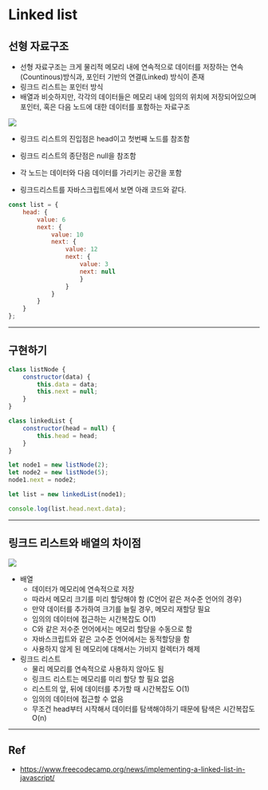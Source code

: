 # Linked list

## 선형 자료구조

- 선형 자료구조는 크게 물리적 메모리 내에 연속적으로 데이터를 저장하는 연속(Countinous)방식과, 포인터 기반의 연결(Linked) 방식이 존재 
- 링크드 리스트는 포인터 방식
- 배열과 비슷하지만, 각각의 데이터들은 메모리 내에 임의의 위치에 저장되어있으며 포인터, 혹은 다음 노드에 대한 데이터를 포함하는 자료구조

![](https://res.cloudinary.com/dvj2hbywq/image/upload/v1590572188/Group_14_5_bvpwu0.png)

- 링크드 리스트의 진입점은 head이고 첫번째 노드를 참조함
- 링크드 리스트의 종단점은 null을 참조함
- 각 노드는 데이터와 다음 데이터를 가리키는 공간을 포함

- 링크드리스트를 자바스크립트에서 보면 아래 코드와 같다.

```javascript
const list = {
    head: {
        value: 6
        next: {
            value: 10                                             
            next: {
                value: 12
                next: {
                    value: 3
                    next: null	
                    }
                }
            }
        }
    }
};
```

-----

## 구현하기

```javascript
class listNode {
	constructor(data) {
		this.data = data;
		this.next = null;
	}
}

class linkedList {
	constructor(head = null) {
		this.head = head;
	}
}

let node1 = new listNode(2);
let node2 = new listNode(5);
node1.next = node2;

let list = new linkedList(node1);

console.log(list.head.next.data);

```

----

## 링크드 리스트와 배열의 차이점

![](https://miro.medium.com/max/1400/1*sBUu3B4LnXxmKV1P5FVbWg.png)

- 배열
  - 데이터가 메모리에 연속적으로 저장
  - 따라서 메모리 크기를 미리 할당해야 함 (C언어 같은 저수준 언어의 경우)
  - 만약 데이터를 추가하여 크기를 늘릴 경우, 메모리 재할당 필요
  - 임의의 데이터에 접근하는 시간복잡도 O(1)
  - C와 같은 저수준 언어에서는 메모리 할당을 수동으로 함
  - 자바스크립트와 같은 고수준 언어에서는 동적할당을 함
  - 사용하지 않게 된 메모리에 대해서는 가비지 컬렉터가 해제
- 링크드 리스트
  - 물리 메모리를 연속적으로 사용하지 않아도 됨
  - 링크드 리스트는 메모리를 미리 할당 할 필요 없음
  - 리스트의 앞, 뒤에 데이터를 추가할 때 시간복잡도 O(1)
  - 임의의 데이터에 접근할 수 없음
  - 무조건 head부터 시작해서 데이터를 탐색해야하기 때문에 탐색은 시간복잡도 O(n)

---

## Ref

- https://www.freecodecamp.org/news/implementing-a-linked-list-in-javascript/



